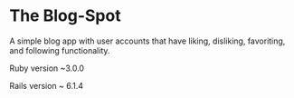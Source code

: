 # The Blog-Spot

A simple blog app with user accounts that have liking, disliking, favoriting, and following functionality.

Ruby version ~3.0.0

Rails version ~ 6.1.4
